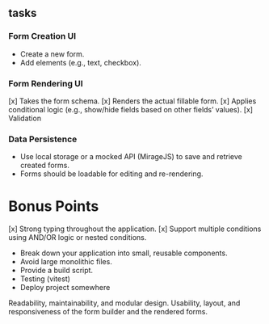 ## tasks
### Form Creation UI
- Create a new form.
- Add elements (e.g., text, checkbox).

### Form Rendering UI
[x] Takes the form schema.
[x] Renders the actual fillable form.
[x] Applies conditional logic (e.g., show/hide fields based on other fields’ values).
[x] Validation

### Data Persistence
- Use local storage or a mocked API (MirageJS) to save and retrieve created forms.
- Forms should be loadable for editing and re-rendering.

# Bonus Points
[x] Strong typing throughout the application.
[x] Support multiple conditions using AND/OR logic or nested conditions.
- Break down your application into small, reusable components.
- Avoid large monolithic files.
- Provide a build script.
- Testing (vitest)
- Deploy project somewhere


Readability, maintainability, and modular design.
Usability, layout, and responsiveness of the form builder and the rendered forms.
